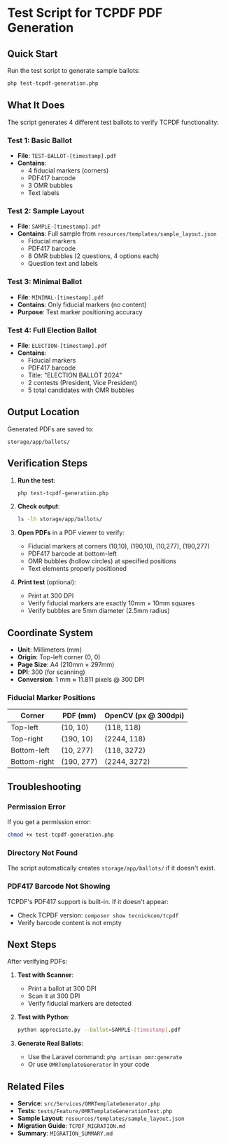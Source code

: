 # Test Script for TCPDF PDF Generation

## Quick Start

Run the test script to generate sample ballots:

```bash
php test-tcpdf-generation.php
```

## What It Does

The script generates 4 different test ballots to verify TCPDF functionality:

### Test 1: Basic Ballot
- **File**: `TEST-BALLOT-[timestamp].pdf`
- **Contains**:
  - 4 fiducial markers (corners)
  - PDF417 barcode
  - 3 OMR bubbles
  - Text labels

### Test 2: Sample Layout
- **File**: `SAMPLE-[timestamp].pdf`
- **Contains**: Full sample from `resources/templates/sample_layout.json`
  - Fiducial markers
  - PDF417 barcode
  - 8 OMR bubbles (2 questions, 4 options each)
  - Question text and labels

### Test 3: Minimal Ballot
- **File**: `MINIMAL-[timestamp].pdf`
- **Contains**: Only fiducial markers (no content)
- **Purpose**: Test marker positioning accuracy

### Test 4: Full Election Ballot
- **File**: `ELECTION-[timestamp].pdf`
- **Contains**:
  - Fiducial markers
  - PDF417 barcode
  - Title: "ELECTION BALLOT 2024"
  - 2 contests (President, Vice President)
  - 5 total candidates with OMR bubbles

## Output Location

Generated PDFs are saved to:
```
storage/app/ballots/
```

## Verification Steps

1. **Run the test**:
   ```bash
   php test-tcpdf-generation.php
   ```

2. **Check output**:
   ```bash
   ls -lh storage/app/ballots/
   ```

3. **Open PDFs** in a PDF viewer to verify:
   - Fiducial markers at corners (10,10), (190,10), (10,277), (190,277)
   - PDF417 barcode at bottom-left
   - OMR bubbles (hollow circles) at specified positions
   - Text elements properly positioned

4. **Print test** (optional):
   - Print at 300 DPI
   - Verify fiducial markers are exactly 10mm × 10mm squares
   - Verify bubbles are 5mm diameter (2.5mm radius)

## Coordinate System

- **Unit**: Millimeters (mm)
- **Origin**: Top-left corner (0, 0)
- **Page Size**: A4 (210mm × 297mm)
- **DPI**: 300 (for scanning)
- **Conversion**: 1 mm ≈ 11.811 pixels @ 300 DPI

### Fiducial Marker Positions

| Corner        | PDF (mm)   | OpenCV (px @ 300dpi) |
|---------------|------------|----------------------|
| Top-left      | (10, 10)   | (118, 118)           |
| Top-right     | (190, 10)  | (2244, 118)          |
| Bottom-left   | (10, 277)  | (118, 3272)          |
| Bottom-right  | (190, 277) | (2244, 3272)         |

## Troubleshooting

### Permission Error
If you get a permission error:
```bash
chmod +x test-tcpdf-generation.php
```

### Directory Not Found
The script automatically creates `storage/app/ballots/` if it doesn't exist.

### PDF417 Barcode Not Showing
TCPDF's PDF417 support is built-in. If it doesn't appear:
- Check TCPDF version: `composer show tecnickcom/tcpdf`
- Verify barcode content is not empty

## Next Steps

After verifying PDFs:

1. **Test with Scanner**:
   - Print a ballot at 300 DPI
   - Scan it at 300 DPI
   - Verify fiducial markers are detected

2. **Test with Python**:
   ```bash
   python appreciate.py --ballot=SAMPLE-[timestamp].pdf
   ```

3. **Generate Real Ballots**:
   - Use the Laravel command: `php artisan omr:generate`
   - Or use `OMRTemplateGenerator` in your code

## Related Files

- **Service**: `src/Services/OMRTemplateGenerator.php`
- **Tests**: `tests/Feature/OMRTemplateGenerationTest.php`
- **Sample Layout**: `resources/templates/sample_layout.json`
- **Migration Guide**: `TCPDF_MIGRATION.md`
- **Summary**: `MIGRATION_SUMMARY.md`
